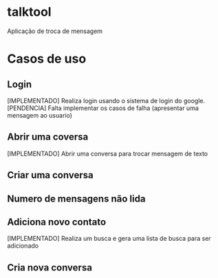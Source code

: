 # talktool
Aplicação de troca de mensagem

# Casos de uso

## Login
[IMPLEMENTADO] Realiza login usando o sistema de login do google.
[PENDENCIA] Falta implementar os casos de falha (apresentar uma mensagem ao usuario)

## Abrir uma coversa
[IMPLEMENTADO] Abrir uma conversa para trocar mensagem de texto

## Criar uma conversa
## Numero de mensagens não lida
## Adiciona novo contato
[IMPLEMENTADO] Realiza um busca e gera uma lista de busca para ser adicionado

## Cria nova conversa